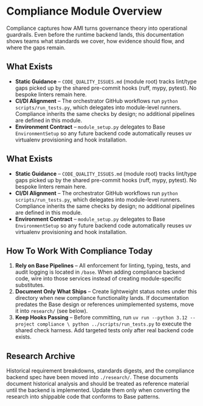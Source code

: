 # Compliance Module Overview

Compliance captures how AMI turns governance theory into operational guardrails. Even before the runtime backend lands, this documentation shows teams what standards we cover, how evidence should flow, and where the gaps remain.

## What Exists
- **Static Guidance** – `CODE_QUALITY_ISSUES.md` (module root) tracks lint/type gaps picked
  up by the shared pre-commit hooks (ruff, mypy, pytest). No bespoke linters remain here.
- **CI/DI Alignment** – The orchestrator GitHub workflows run `python scripts/run_tests.py`,
  which delegates into module-level runners. Compliance inherits the same checks by design;
  no additional pipelines are defined in this module.
- **Environment Contract** – `module_setup.py` delegates to Base `EnvironmentSetup` so any
  future backend code automatically reuses uv virtualenv provisioning and hook installation.

## What Exists
- **Static Guidance** – `CODE_QUALITY_ISSUES.md` (module root) tracks lint/type gaps picked
  up by the shared pre-commit hooks (ruff, mypy, pytest). No bespoke linters remain here.
- **CI/DI Alignment** – The orchestrator GitHub workflows run `python scripts/run_tests.py`,
  which delegates into module-level runners. Compliance inherits the same checks by design;
  no additional pipelines are defined in this module.
- **Environment Contract** – `module_setup.py` delegates to Base `EnvironmentSetup` so any
  future backend code automatically reuses uv virtualenv provisioning and hook installation.

## How To Work With Compliance Today
1. **Rely on Base Pipelines** – All enforcement for linting, typing, tests, and audit logging
   is located in `/base`. When adding compliance backend code, wire into those services instead
   of creating module-specific substitutes.
2. **Document Only What Ships** – Create lightweight status notes under this directory when new
   compliance functionality lands. If documentation predates the Base design or references
   unimplemented systems, move it into `research/` (see below).
3. **Keep Hooks Passing** – Before committing, run `uv run --python 3.12 --project compliance \
   python ../scripts/run_tests.py` to execute the shared check harness. Add targeted tests only
   after real backend code exists.

## Research Archive
Historical requirement breakdowns, standards digests, and the compliance backend spec have been
moved into `./research/`. These documents document historical analysis and should be treated as
reference material until the backend is implemented. Update them only when converting the
research into shippable code that conforms to Base patterns.
